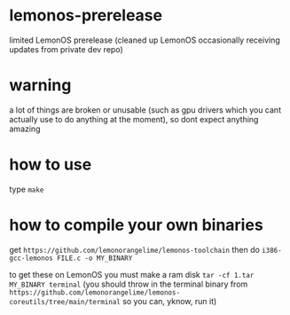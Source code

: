 # lemonos-prerelease
limited LemonOS prerelease (cleaned up LemonOS occasionally receiving updates from private dev repo)

# warning
a lot of things are broken or unusable (such as gpu drivers which you cant actually use to do anything at the moment), so dont expect anything amazing

# how to use
type `make`

# how to compile your own binaries
get `https://github.com/lemonorangelime/lemonos-toolchain` then do `i386-gcc-lemonos FILE.c -o MY_BINARY`

to get these on LemonOS you must make a ram disk `tar -cf 1.tar MY_BINARY terminal` (you should throw in the terminal binary from `https://github.com/lemonorangelime/lemonos-coreutils/tree/main/terminal` so you can, yknow, run it)
